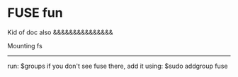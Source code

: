 FUSE fun
========
Kid of doc also 
&&&&&&&&&&&&&&&

Mounting fs
***********
run:
$groups <usename>
if you don't see fuse there, add it using:
$sudo addgroup <username> fuse
